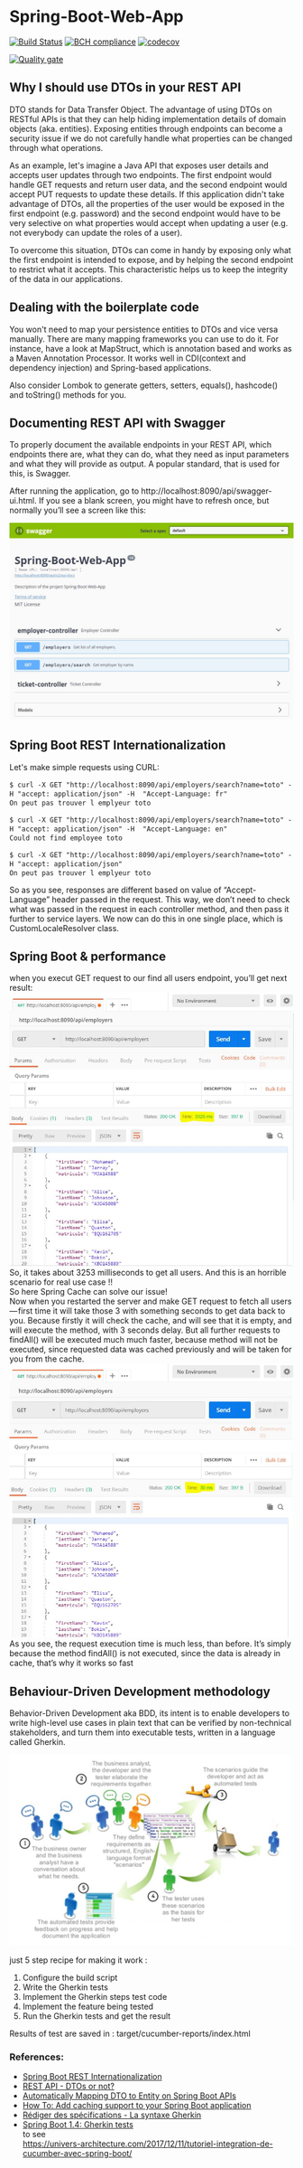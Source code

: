 
# Spring-Boot-Web-App

[![Build Status](https://travis-ci.org/Raouf25/Spring-Boot-Web-App.svg?branch=master)](https://travis-ci.org/Raouf25/Spring-Boot-Web-App)
[![BCH compliance](https://bettercodehub.com/edge/badge/Raouf25/Spring-Boot-Web-App?branch=master)](https://bettercodehub.com/)
[![codecov](https://codecov.io/gh/Raouf25/Spring-Boot-Web-App/branch/master/graph/badge.svg)](https://codecov.io/gh/Raouf25/Spring-Boot-Web-App)


[![Quality gate](https://sonarcloud.io/api/project_badges/quality_gate?project=com.springApp%3Aspring5webapp)](https://sonarcloud.io/dashboard?id=com.springApp%3Aspring5webapp)


## Why I should use DTOs in your REST API

DTO stands for Data Transfer Object. The  advantage of using DTOs on RESTful APIs is that they can help hiding implementation details of domain objects (aka. entities). 
Exposing entities through endpoints can become a security issue if we do not carefully handle what properties can be changed through what operations.

As an example, let's imagine a Java API that exposes user details and accepts user updates through two endpoints. 
The first endpoint would handle GET requests and return user data, and the second endpoint would accept PUT requests to update these details. 
If this application didn't take advantage of DTOs, all the properties of the user would be exposed in the first endpoint (e.g. password) and 
the second endpoint would have to be very selective on what properties would accept when updating a user (e.g. not everybody can update the roles of a user).

To overcome this situation, DTOs can come in handy by exposing only what the first endpoint is intended to expose, and by helping the second endpoint to restrict what it accepts. 
This characteristic helps us to keep the integrity of the data in our applications.


## Dealing with the boilerplate code
You won't need to map your persistence entities to DTOs and vice versa manually. There are many mapping frameworks you can use to do it. For instance, have a look at MapStruct, which is annotation based and works as a Maven Annotation Processor. It works well in CDI(context and dependency injection) and Spring-based applications.

Also consider Lombok to generate getters, setters, equals(), hashcode() and toString() methods for you.


## Documenting REST API with Swagger

To properly document the available endpoints in your REST API, which endpoints there are, what they can do, what they need as input parameters and what they will provide as output. A popular standard, that is used for this, is Swagger.

After running the application, go to http://localhost:8090/api/swagger-ui.html. If you see a blank screen, you might have to refresh once, but normally you’ll see a screen like this:

![img](src/main/resources/screen-shot/swagger.jpg "Title")


## Spring Boot REST Internationalization

Let's make simple requests using CURL:
```console
$ curl -X GET "http://localhost:8090/api/employers/search?name=toto" -H "accept: application/json" -H  "Accept-Language: fr"
On peut pas trouver l emplyeur toto
```
```console
$ curl -X GET "http://localhost:8090/api/employers/search?name=toto" -H "accept: application/json" -H  "Accept-Language: en"
Could not find employee toto
```
```console
$ curl -X GET "http://localhost:8090/api/employers/search?name=toto" -H "accept: application/json"
On peut pas trouver l emplyeur toto
```
So as you see, responses are different based on value of “Accept-Language” header passed in the request. This way, we don’t need to check what was passed in the request in each controller method, and then pass it further to service layers. We now can do this in one single place, which is CustomLocaleResolver class.

## Spring Boot & performance
when you execut GET request to our find all users endpoint, you’ll get next result:
![img](src/main/resources/screen-shot/cache1.jpg "Title")
So, it takes about 3253 milliseconds to get all users. And this is an horrible scenario for real use case !!  
So here Spring Cache can solve our issue!  
Now when you restarted the server and make GET request to fetch all users — first time it will take those 3 with something seconds to get data back to you. Because firstly it will check the cache, and will see that it is empty, and will execute the method, with 3 seconds delay. But all further requests to findAll() will be executed much much faster, because method will not be executed, since requested data was cached previously and will be taken for you from the cache.
![img](src/main/resources/screen-shot/cache2.jpg "Title")
As you see, the request execution time is much less, than before. It’s simply because the method findAll() is not executed, since the data is already in cache, that’s why it works so fast

## Behaviour-Driven Development methodology
Behavior-Driven Development aka BDD, its intent is to enable developers to write high-level use cases in plain text that can be verified by non-technical stakeholders, and turn them into executable tests, written in a language called Gherkin.

![img](src/main/resources/screen-shot/bdd.jpg "Title")

just 5 step recipe for making it work :
1. Configure the build script
2. Write the Gherkin tests
3. Implement the Gherkin steps test code
4. Implement the feature being tested
5. Run the Gherkin tests and get the result

Results of test are saved in : target/cucumber-reports/index.html

### References: 
* [Spring Boot REST Internationalization](https://blog.usejournal.com/spring-boot-rest-internationalization-9ab3fce2489)
* [REST API - DTOs or not?](https://stackoverflow.com/a/36175349/8956678)
* [Automatically Mapping DTO to Entity on Spring Boot APIs](https://auth0.com/blog/automatically-mapping-dto-to-entity-on-spring-boot-apis)
* [How To: Add caching support to your Spring Boot application](https://dev-journal.in/2018/04/23/add-caching-to-spring-boot/)
* [Rédiger des spécifications - La syntaxe Gherkin](https://github.com/Behat/fr-docs.behat.org/blob/master/guides/1.gherkin.rst)
* [Spring Boot 1.4: Gherkin tests](https://moelholm.com/2016/10/15/spring-boot-1-4-gherkin-tests/)  
to see  
https://univers-architecture.com/2017/12/11/tutoriel-integration-de-cucumber-avec-spring-boot/

